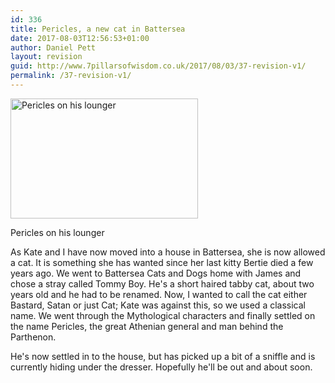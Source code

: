 ```yaml
---
id: 336
title: Pericles, a new cat in Battersea
date: 2017-08-03T12:56:53+01:00
author: Daniel Pett
layout: revision
guid: http://www.7pillarsofwisdom.co.uk/2017/08/03/37-revision-v1/
permalink: /37-revision-v1/
---
```

<div id="attachment_46" style="width: 310px" class="wp-caption alignleft">
  <a href="http://35.176.43.170/images/2008/08/img_0088.jpg" data-rel="lightbox-gallery-J6gvnlTD" data-rl_title="" data-rl_caption="" title=""><img aria-describedby="caption-attachment-46" class="size-medium img-fluid 46" title="Pericles on his lounger" src="http://35.176.43.170/images/2008/08/img_0088-300x192.jpg" alt="Pericles on his lounger" width="300" height="192" /></a>
  
  <p id="caption-attachment-46" class="wp-caption-text">
    Pericles on his lounger
  </p>
</div>

As Kate and I have now moved into a house in Battersea, she is now allowed a cat. It is something she has wanted since her last kitty Bertie died a few years ago. We went to Battersea Cats and Dogs home with James and chose a stray called Tommy Boy. He's a short haired tabby cat, about two years old and he had to be renamed. Now, I wanted to call the cat either Bastard, Satan or just Cat; Kate was against this, so we used a classical name. We went through the Mythological characters and finally settled on the name Pericles, the great Athenian general and man behind the Parthenon.

He's now settled in to the house, but has picked up a bit of a sniffle and is currently hiding under the dresser. Hopefully he'll be out and about soon.